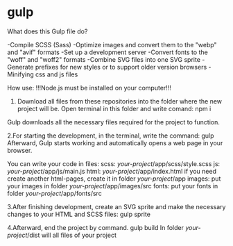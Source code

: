 # gulp
What does this Gulp file do?

-Compile SCSS (Sass)
-Optimize images and convert them to the "webp" and "avif" formats
-Set up a development server
-Convert fonts to the "woff" and "woff2" formats
-Combine SVG files into one SVG sprite
-Generate prefixes for new styles or to support older version browsers
-Minifying css and js files

How use:
!!!Node.js must be installed on your computer!!!

1. Download all files from these repositories into the folder where the new project will be.
Open terminal in this folder and write comand:
	npm i

Gulp downloads all the necessary files required for the project to function.

2.For starting the development, in the terminal, write the command:
	gulp
Afterward, Gulp starts working and automatically opens a web page in your browser.

You can write your code in files:
scss: *your-project*/app/scss/style.scss
js:   *your-project*/app/js/main.js
html: *your-project*/app/index.html
if you need create another html-pages, create it in folder *your-project*/app
images: put your images in folder *your-project*/app/images/src
fonts:  put your fonts in folder *your-project*/app/fonts/src

3.After finishing development, create an SVG sprite and make the necessary changes to your HTML and SCSS files:
	gulp sprite

4.Afterward, end the project by command.
	gulp build
In folder *your-project*/dist will all files of your project
